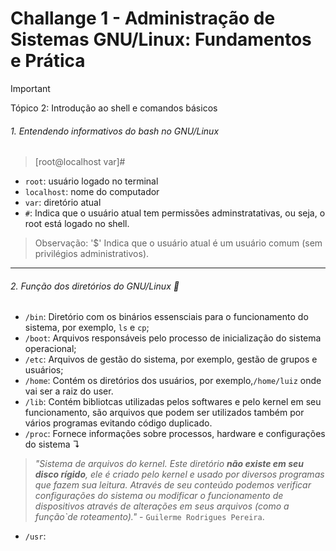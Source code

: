 # Challange 1 -  Administração de Sistemas GNU/Linux: Fundamentos e Prática


> [!IMPORTANT]  
> Tópico 2: Introdução ao shell e comandos básicos 

###### 1. Entendendo informativos do bash no GNU/Linux


> [root@localhost var]#

- ```root```: usuário logado no terminal  
- ```localhost```: nome do computador
- ```var```: diretório atual 
- ```#```: Indica que o usuário atual tem permissões adminstratativas, ou seja, o root está logado no shell. 


> Observação: '$' Indica que o usuário atual é um usuário comum (sem privilégios administrativos).


---

###### 2. Função dos diretórios do GNU/Linux 📁

- ```/bin```: Diretório com os binários essensciais para o funcionamento do sistema, por exemplo, ```ls``` e ```cp```;
- ```/boot```: Arquivos responsáveis pelo processo de inicialização do sistema operacional;
- ```/etc```: Arquivos de gestão do sistema, por exemplo, gestão de grupos e usuários; 
- ```/home```: Contém os diretórios dos usuários, por exemplo,```/home/luiz``` onde vai ser a raiz do user. 
- ```/lib```: Contém bibliotcas utilizadas pelos softwares e pelo kernel em seu funcionamento, são arquivos que podem ser utilizados também por vários programas evitando código duplicado. 
- ```/proc```: Fornece informações sobre processos, hardware e configurações do sistema ↴

> *"Sistema de arquivos do kernel. Este diretório **não existe em seu disco rígido**, ele é criado pelo kernel e usado por diversos programas que fazem sua leitura. Através de seu conteúdo podemos verificar configurações do sistema ou modificar o funcionamento de dispositivos através de alterações em seus arquivos (como a função`de roteamento)."* - ```Guilerme Rodrigues Pereira```. 

- ```/usr```:









